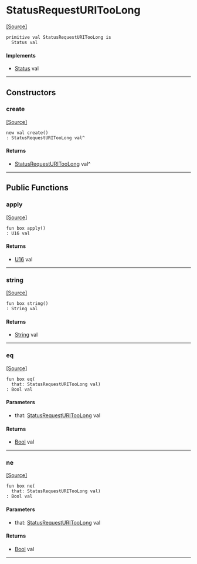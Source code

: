 # StatusRequestURITooLong
<span class="source-link">[[Source]](src/server/status.md#L110)</span>
```pony
primitive val StatusRequestURITooLong is
  Status val
```

#### Implements

* [Status](server-Status.md) val

---

## Constructors

### create
<span class="source-link">[[Source]](src/server/status.md#L110)</span>


```pony
new val create()
: StatusRequestURITooLong val^
```

#### Returns

* [StatusRequestURITooLong](server-StatusRequestURITooLong.md) val^

---

## Public Functions

### apply
<span class="source-link">[[Source]](src/server/status.md#L111)</span>


```pony
fun box apply()
: U16 val
```

#### Returns

* [U16](builtin-U16.md) val

---

### string
<span class="source-link">[[Source]](src/server/status.md#L112)</span>


```pony
fun box string()
: String val
```

#### Returns

* [String](builtin-String.md) val

---

### eq
<span class="source-link">[[Source]](src/server/status.md#L111)</span>


```pony
fun box eq(
  that: StatusRequestURITooLong val)
: Bool val
```
#### Parameters

*   that: [StatusRequestURITooLong](server-StatusRequestURITooLong.md) val

#### Returns

* [Bool](builtin-Bool.md) val

---

### ne
<span class="source-link">[[Source]](src/server/status.md#L111)</span>


```pony
fun box ne(
  that: StatusRequestURITooLong val)
: Bool val
```
#### Parameters

*   that: [StatusRequestURITooLong](server-StatusRequestURITooLong.md) val

#### Returns

* [Bool](builtin-Bool.md) val

---

